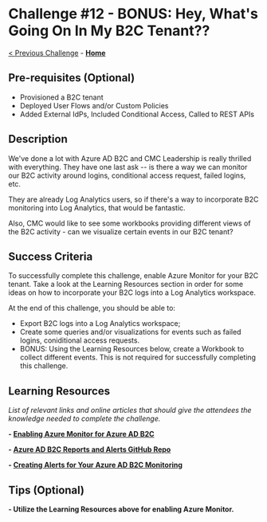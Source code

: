 # Challenge \#12 - BONUS: Hey, What's Going On In My B2C Tenant??

[< Previous Challenge](./11-parameterize.md) - **[Home](../readme.md)**

## Pre-requisites (Optional)

- Provisioned a B2C tenant
- Deployed User Flows and/or Custom Policies
- Added External IdPs, Included Conditional Access, Called to REST APIs

## Description

We've done a lot with Azure AD B2C and CMC Leadership is really thrilled with everything. They have one last ask -- is there a way we can monitor our B2C activity around logins, conditional access request, failed logins, etc.

They are already Log Analytics users, so if there's a way to incorporate B2C monitoring into Log Analytics, that would be fantastic.

Also, CMC would like to see some workbooks providing different views of the B2C activity - can we visualize certain events in our B2C tenant?

## Success Criteria

To successfully complete this challenge, enable Azure Monitor for your B2C tenant. Take a look at the Learning Resources section in order for some ideas on how to incorporate your B2C logs into a Log Analytics workspace.

At the end of this challenge, you should be able to:

- Export B2C logs into a Log Analytics workspace;
- Create some queries and/or visualizations for events such as failed logins, coniditional access requests.
- BONUS: Using the Learning Resources below, create a Workbook to collect different events. This is not required for successfully completing this challenge.

## Learning Resources

_List of relevant links and online articles that should give the attendees the knowledge needed to complete the challenge._

**- [Enabling Azure Monitor for Azure AD B2C](https://docs.microsoft.com/en-us/azure/active-directory-b2c/azure-monitor)**

**- [Azure AD B2C Reports and Alerts GitHub Repo](https://github.com/azure-ad-b2c/siem#phone-authentication-failures)**

**- [Creating Alerts for Your Azure AD B2C Monitoring](https://docs.microsoft.com/en-us/azure/active-directory-b2c/azure-monitor#create-alerts)**

## Tips (Optional)

**- Utilize the Learning Resources above for enabling Azure Monitor.**

